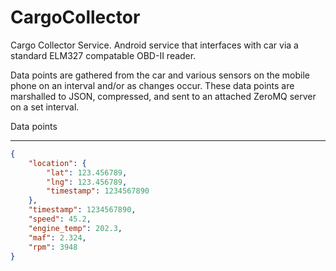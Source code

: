 CargoCollector
==============

Cargo Collector Service.  Android service that interfaces with car via a standard ELM327 compatable OBD-II reader.

Data points are gathered from the car and various sensors on the mobile phone on an interval and/or as changes occur.  These data points are marshalled to JSON, compressed, and sent to an attached ZeroMQ server on a set interval.

Data points
___________
  ```json
  {
      "location": {
          "lat": 123.456789,
          "lng": 123.456789,
          "timestamp": 1234567890
      },
      "timestamp": 1234567890,
      "speed": 45.2,
      "engine_temp": 202.3,
      "maf": 2.324,
      "rpm": 3948
  }
  ```
